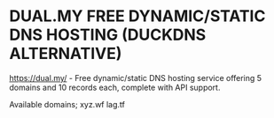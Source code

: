 # DUAL.MY FREE DYNAMIC/STATIC DNS HOSTING (DUCKDNS ALTERNATIVE)

https://dual.my/ - Free dynamic/static DNS hosting service offering 5 domains and 10 records each, complete with API support.

Available domains;
xyz.wf
lag.tf
